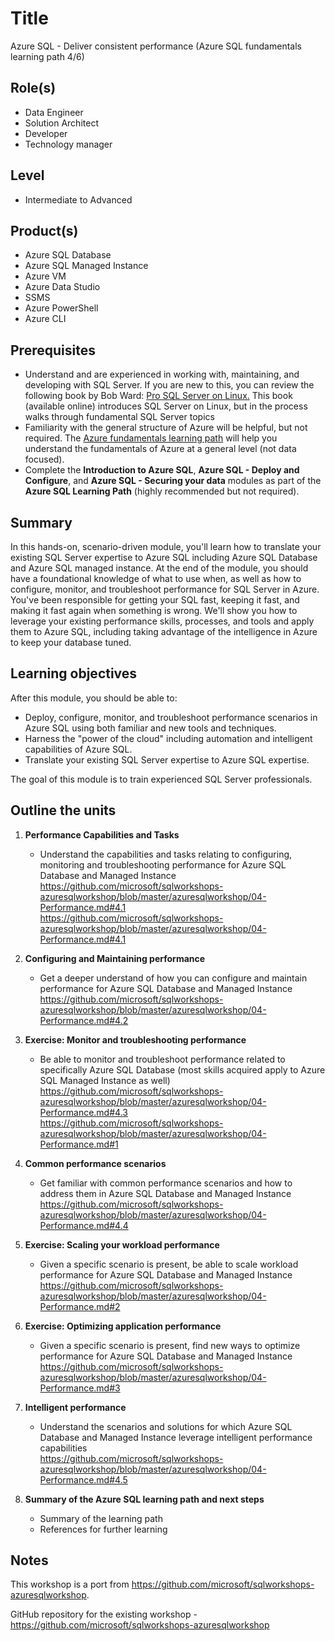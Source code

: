 # Title

Azure SQL - Deliver consistent performance
(Azure SQL fundamentals learning path 4/6)

## Role(s)

- Data Engineer
- Solution Architect
- Developer
- Technology manager

## Level

- Intermediate to Advanced

## Product(s)

- Azure SQL Database
- Azure SQL Managed Instance
- Azure VM
- Azure Data Studio
- SSMS
- Azure PowerShell
- Azure CLI

## Prerequisites

- Understand and are experienced in working with, maintaining, and developing with SQL Server. If you are new to this, you can review the following book by Bob Ward: [Pro SQL Server on Linux.](https://www.oreilly.com/library/view/pro-sql-server/9781484241288/) This book (available online) introduces SQL Server on Linux, but in the process walks through fundamental SQL Server topics
- Familiarity with the general structure of Azure will be helpful, but not required. The [Azure fundamentals learning path](https://docs.microsoft.com/en-us/learn/paths/azure-fundamentals/) will help you understand the fundamentals of Azure at a general level (not data focused).  
- Complete the **Introduction to Azure SQL**, **Azure SQL - Deploy and Configure**, and **Azure SQL - Securing your data** modules as part of the **Azure SQL Learning Path** (highly recommended but not required).  

## Summary

In this hands-on, scenario-driven module, you'll learn how to translate your existing SQL Server expertise to Azure SQL including Azure SQL Database and Azure SQL managed instance. At the end of the module, you should have a foundational knowledge of what to use when, as well as how to configure, monitor, and troubleshoot performance for SQL Server in Azure. You've been responsible for getting your SQL fast, keeping it fast, and making it fast again when something is wrong. We'll show you how to leverage your existing performance skills, processes, and tools and apply them to Azure SQL, including taking advantage of the intelligence in Azure to keep your database tuned.    

## Learning objectives

After this module, you should be able to:
<br>

- Deploy, configure, monitor, and troubleshoot performance scenarios in Azure SQL using both familiar and new tools and techniques.
- Harness the "power of the cloud" including automation and intelligent capabilities of Azure SQL.
- Translate your existing SQL Server expertise to Azure SQL expertise.  

The goal of this module is to train experienced SQL Server professionals.  

## Outline the units


1. **Performance Capabilities and Tasks**  
    - Understand the capabilities and tasks relating to configuring, monitoring and troubleshooting performance for Azure SQL Database and Managed Instance  
    https://github.com/microsoft/sqlworkshops-azuresqlworkshop/blob/master/azuresqlworkshop/04-Performance.md#4.1  
    https://github.com/microsoft/sqlworkshops-azuresqlworkshop/blob/master/azuresqlworkshop/04-Performance.md#4.1  

1. **Configuring and Maintaining performance**  
    - Get a deeper understand of how you can configure and maintain performance for Azure SQL Database and Managed Instance  
    https://github.com/microsoft/sqlworkshops-azuresqlworkshop/blob/master/azuresqlworkshop/04-Performance.md#4.2  

1. **Exercise: Monitor and troubleshooting performance**  
    - Be able to monitor and troubleshoot performance related to specifically Azure SQL Database (most skills acquired apply to Azure SQL Managed Instance as well)  
    https://github.com/microsoft/sqlworkshops-azuresqlworkshop/blob/master/azuresqlworkshop/04-Performance.md#4.3  
    https://github.com/microsoft/sqlworkshops-azuresqlworkshop/blob/master/azuresqlworkshop/04-Performance.md#1  

1. **Common performance scenarios**  
    - Get familiar with common performance scenarios and how to address them in Azure SQL Database and Managed Instance  
    https://github.com/microsoft/sqlworkshops-azuresqlworkshop/blob/master/azuresqlworkshop/04-Performance.md#4.4  

1. **Exercise: Scaling your workload performance**  
    - Given a specific scenario is present, be able to scale workload performance for Azure SQL Database and Managed Instance  
    https://github.com/microsoft/sqlworkshops-azuresqlworkshop/blob/master/azuresqlworkshop/04-Performance.md#2  

1. **Exercise: Optimizing application performance**  
    - Given a specific scenario is present, find new ways to optimize performance for Azure SQL Database and Managed Instance  
    https://github.com/microsoft/sqlworkshops-azuresqlworkshop/blob/master/azuresqlworkshop/04-Performance.md#3  

1. **Intelligent performance**  
    - Understand the scenarios and solutions for which Azure SQL Database and Managed Instance leverage intelligent performance capabilities  
    https://github.com/microsoft/sqlworkshops-azuresqlworkshop/blob/master/azuresqlworkshop/04-Performance.md#4.5  

1. **Summary of the Azure SQL learning path and next steps**  
    - Summary of the learning path
    - References for further learning


## Notes

This workshop is a port from https://github.com/microsoft/sqlworkshops-azuresqlworkshop. 

GitHub repository for the existing workshop - https://github.com/microsoft/sqlworkshops-azuresqlworkshop
